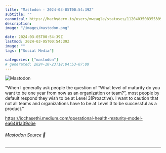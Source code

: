 ```yaml
---
title: "Mastodon - 2024-03-05T00:54:39Z"
subtitle: ""
canonical: https://hachyderm.io/users/mweagle/statuses/112040350835539952
description:
image: "/images/mastodon.png"

date: 2024-03-05T00:54:39Z
lastmod: 2024-03-05T00:54:39Z
image: ""
tags: ["Social Media"]

categories: ["mastodon"]
# generated: 2024-10-23T18:04:53-07:00
---
```

![Mastodon](/images/mastodon.png)

<p>&quot;When I generally ask people the question of “What level of maturity do you want to be one year from now as an organization or team?”, most people by default respond they wish to be at Level 3(Proactive). I want to caution that not all teams and organizations have to be at Level 3 to be successful as a product.&quot;</p><p><a href="https://icchasethi.medium.com/operational-health-maturity-model-ea6491a39c6e" target="_blank" rel="nofollow noopener noreferrer" translate="no"><span class="invisible">https://</span><span class="ellipsis">icchasethi.medium.com/operatio</span><span class="invisible">nal-health-maturity-model-ea6491a39c6e</span></a></p>


###### [Mastodon Source 🐘](https://hachyderm.io/@mweagle/112040350835539952)

___
